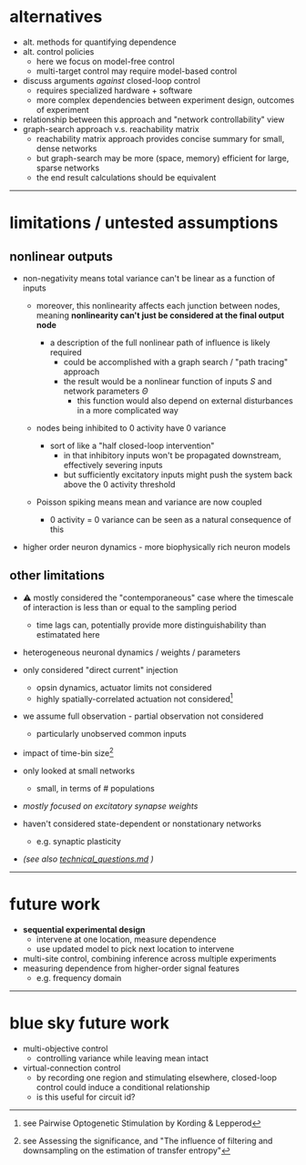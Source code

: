 # alternatives
- alt. methods for quantifying dependence 
- alt. control policies  
  - here we focus on model-free control
  - multi-target control may require model-based control
- discuss arguments *against* closed-loop control 
  - requires specialized hardware + software 
  - more complex dependencies between experiment design, outcomes of experiment
- relationship between this approach and "network controllability" view  
- graph-search approach v.s. reachability matrix
  - reachability matrix approach provides concise summary for small, dense networks
  - but graph-search may be more (space, memory) efficient for large, sparse networks
  - the end result calculations should be equivalent
---
# limitations / untested assumptions
## nonlinear outputs
  - non-negativity means total variance can't be linear as a function of inputs 
    - moreover, this nonlinearity affects each junction between nodes, meaning **nonlinearity can't just be considered at the final output node**
      - a description of the full nonlinear path of influence is likely required 
        - could be accomplished with a graph search / "path tracing" approach 
        - the result would be a nonlinear function of inputs $S$ and network parameters $\Theta$
          - this function would also depend on external disturbances in a more complicated way
    - nodes being inhibited to 0 activity have 0 variance
      - sort of like a "half closed-loop intervention"
        - in that inhibitory inputs won't be propagated downstream, effectively severing inputs 
        - but sufficiently excitatory inputs might push the system back above the 0 activity threshold 
      
    - Poisson spiking means mean and variance are now coupled 
      - 0 activity = 0 variance can be seen as a natural consequence of this

  - higher order neuron dynamics - more biophysically rich neuron models
## other limitations
- ⚠️ mostly considered the "contemporaneous" case where the timescale of interaction is less than or equal to the sampling period
  - time lags can, potentially provide more distinguishability than estimatated here
- heterogeneous neuronal dynamics / weights / parameters
- only considered "direct current" injection 
  - opsin dynamics, actuator limits not considered
  - highly spatially-correlated actuation not considered[^spatial]
- we assume full observation - partial observation not considered
  - particularly unobserved common inputs
- impact of time-bin size[^bin_size]
- only looked at small networks
  - small, in terms of # populations
- *mostly focused on excitatory synapse weights*
- haven't considered state-dependent or nonstationary networks 
  - e.g. synaptic plasticity

- *(see also [technical_questions.md](../planning_big_picture/technical_questions.md) )*

[^bin_size]: see Assessing the significance, and "The influence of filtering and downsampling on the estimation of transfer entropy"

[^spatial]: see Pairwise Optogenetic Stimulation by Kording & Lepperod
--- 
# future work
- **sequential experimental design**
  - intervene at one location, measure dependence 
  - use updated model to pick next location to intervene
- multi-site control, combining inference across multiple experiments
- measuring dependence from higher-order signal features 
  - e.g. frequency domain

---

# blue sky future work
- multi-objective control
  - controlling variance while leaving mean intact
- virtual-connection control
  - by recording one region and stimulating elsewhere, closed-loop control could induce a conditional relationship
  - is this useful for circuit id?
